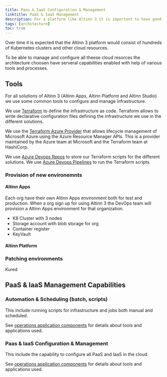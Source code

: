 ```yaml
---
title: Paas & IaaS Configuration & Management
linktitle: PaaS & IaaS Management
description: For a platform like Altinn 3 it is important to have good tools and processes when it comes to configuration and management of infrastructure.
tags: [architecture]
toc: true
---
```


Over time it is expected that the Altinn 3 platform would consist of hundreds of Kubernetes clusters and other cloud resources.

To be able to manage and configure all theese cloud resorces the architecture choosen have serveral capabilities enabled with help of various tools and processes.

## Tools

For all solutions of Altinn 3 (Altinn Apps, Altinn Platform and Altinn Studio) we use some common tools to configure and manage infrastructure.

We use [Terraform](https://www.terraform.io/) to define the infrastructure as code. Terraform allows to write declarative configuration files
defining the infrastructure we use in the different solutions.

We use the [Terraform Azure Provider](https://registry.terraform.io/providers/hashicorp/azurerm/latest) that allows lifecycle management of
Microsoft Azure using the Azure Resource Manager APIs. This is a provider maintained by the Azure team at Microsoft and the Terraform team at HashiCorp.

We use [Azure Devops Repos](https://azure.microsoft.com/services/devops/repos/) to store our Terraform scripts for the different solutions. 
We use [Azure Devops Pipelines](https://azure.microsoft.com/services/devops/pipelines/) to run the Terraform scripts. 

### Provision of new environemnts







#### Altinn Apps

Each org have their own Altinn Apps environment both for test and production. When a org sign up for using Altinn 3 the DevOps team
will provision a Altinn Apps environment for that organization.



- K8 Cluster with 3 nodes
- Storage account with blob storage for org
- Container register
- KeyVault

#### Altinn Platform





### Patching environments

Kured






## PaaS & IaaS Management Capabilities

### Automation & Scheduling (batch, scripts)

This include running scripts for infrastructure and jobs both manual and scheduled.

See [operations application components](../../../components/application/nonsolutionspecific/operations/) for details about tools and applications used. 

### Paas & IaaS Configuration & Management

This include the capability to configure all PaaS and IaaS in the cloud. 


See [operations application components](../../../components/application/nonsolutionspecific/operations/) for details about tools and applications used. 

